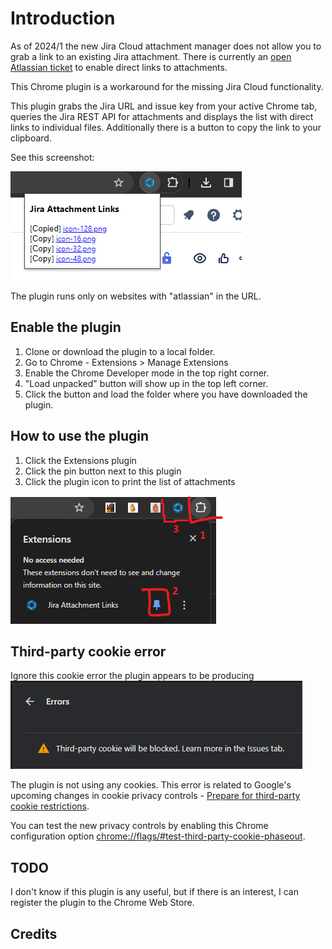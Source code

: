 # Introduction

As of 2024/1 the new Jira Cloud attachment manager does not allow you to grab a link to an existing Jira attachment. There is currently an [open Atlassian ticket](https://jira.atlassian.com/browse/JRACLOUD-64906) to enable direct links to attachments.

This Chrome plugin is a workaround for the missing Jira Cloud functionality.

This plugin grabs the Jira URL and issue key from your active Chrome tab, queries the Jira REST API for attachments and displays the list with direct links to individual files.
Additionally there is a button to copy the link to your clipboard.

See this screenshot:

![runtime_screenshot](images/screenshot-2.png)

The plugin runs only on websites with "atlassian" in the URL.

## Enable the plugin

1. Clone or download the plugin to a local folder.
2. Go to Chrome - Extensions > Manage Extensions
3. Enable the Chrome Developer mode in the top right corner.
4. "Load unpacked" button will show up in the top left corner.
5. Click the button and load the folder where you have downloaded the plugin.

## How to use the plugin
1. Click the Extensions plugin
2. Click the pin button next to this plugin
3. Click the plugin icon to print the list of attachments

![config_screenshot](images/screenshot-1.png)

## Third-party cookie error
Ignore this cookie error the plugin appears to be producing
![cookie-error](images/cookie-error.png)

The plugin is not using any cookies. This error is related to Google's upcoming changes in cookie privacy controls - [Prepare for third-party cookie restrictions](https://developers.google.com/privacy-sandbox/3pcd).

You can test the new privacy controls by enabling this Chrome configuration option [chrome://flags/#test-third-party-cookie-phaseout](chrome://flags/#test-third-party-cookie-phaseout).

## TODO
I don't know if this plugin is any useful, but if there is an interest, I can register the plugin to the Chrome Web Store.

## Credits
